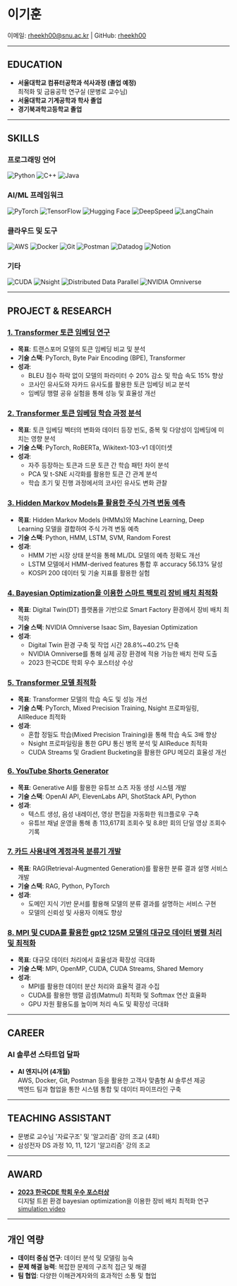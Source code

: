 # 이기훈

이메일: rheekh00@snu.ac.kr | GitHub: [rheekh00](https://github.com/rheekh00)

---

## EDUCATION

- **서울대학교 컴퓨터공학과 석사과정 (졸업 예정)**  
  최적화 및 금융공학 연구실 (문병로 교수님)
- **서울대학교 기계공학과 학사 졸업**
- **경기북과학고등학교 졸업**

---

## SKILLS

### 프로그래밍 언어
![Python](https://img.shields.io/badge/Python-3776AB?style=flat&logo=python&logoColor=white)
![C++](https://img.shields.io/badge/C++-00599C?style=flat&logo=cplusplus&logoColor=white)
![Java](https://img.shields.io/badge/Java-007396?style=flat&logo=java&logoColor=white)

### AI/ML 프레임워크
![PyTorch](https://img.shields.io/badge/PyTorch-EE4C2C?style=flat&logo=pytorch&logoColor=white)
![TensorFlow](https://img.shields.io/badge/TensorFlow-FF6F00?style=flat&logo=tensorflow&logoColor=white)
![Hugging Face](https://img.shields.io/badge/Hugging%20Face-FFBF00?style=flat&logo=huggingface&logoColor=white)
![DeepSpeed](https://img.shields.io/badge/DeepSpeed-0078D4?style=flat)
![LangChain](https://img.shields.io/badge/LangChain-0052CC?style=flat)

### 클라우드 및 도구
![AWS](https://img.shields.io/badge/AWS-232F3E?style=flat&logo=amazonaws&logoColor=white)
![Docker](https://img.shields.io/badge/Docker-2496ED?style=flat&logo=docker&logoColor=white)
![Git](https://img.shields.io/badge/Git-F05032?style=flat&logo=git&logoColor=white)
![Postman](https://img.shields.io/badge/Postman-FF6C37?style=flat&logo=postman&logoColor=white)
![Datadog](https://img.shields.io/badge/Datadog-632CA6?style=flat&logo=datadog&logoColor=white)
![Notion](https://img.shields.io/badge/Notion-000000?style=flat&logo=notion&logoColor=white)

### 기타
![CUDA](https://img.shields.io/badge/CUDA-76B900?style=flat&logo=nvidia&logoColor=white)
![Nsight](https://img.shields.io/badge/Nsight-76B900?style=flat)
![Distributed Data Parallel](https://img.shields.io/badge/Distributed%20Data%20Parallel-0078D4?style=flat)
![NVIDIA Omniverse](https://img.shields.io/badge/NVIDIA%20Omniverse-76B900?style=flat&logo=nvidia&logoColor=white)

---

## PROJECT & RESEARCH

### [1. Transformer 토큰 임베딩 연구](https://github.com/rheekh00/transformer-token-embedding)
- **목표**: 트랜스포머 모델의 토큰 임베딩 비교 및 분석
- **기술 스택**: PyTorch, Byte Pair Encoding (BPE), Transformer
- **성과**:
  - BLEU 점수 하락 없이 모델의 파라미터 수 20% 감소 및 학습 속도 15% 향상
  - 코사인 유사도와 자카드 유사도를 활용한 토큰 임베딩 비교 분석
  - 임베딩 행렬 공유 실험을 통해 성능 및 효율성 개선

### [2. Transformer 토큰 임베딩 학습 과정 분석](https://github.com/rheekh00/transformer-token-embedding-2)
- **목표**: 토큰 임베딩 벡터의 변화와 데이터 등장 빈도, 중복 및 다양성이 임베딩에 미치는 영향 분석
- **기술 스택**: PyTorch, RoBERTa, Wikitext-103-v1 데이터셋
- **성과**:
  - 자주 등장하는 토큰과 드문 토큰 간 학습 패턴 차이 분석
  - PCA 및 t-SNE 시각화를 활용한 토큰 간 관계 분석
  - 학습 초기 및 진행 과정에서의 코사인 유사도 변화 관찰

### [3. Hidden Markov Models를 활용한 주식 가격 변동 예측](https://github.com/rheekh00/hmm-price-prediction)
- **목표**: Hidden Markov Models (HMMs)와 Machine Learning, Deep Learning 모델을 결합하여 주식 가격 변동 예측
- **기술 스택**: Python, HMM, LSTM, SVM, Random Forest
- **성과**:
  - HMM 기반 시장 상태 분석을 통해 ML/DL 모델의 예측 정확도 개선
  - LSTM 모델에서 HMM-derived features 통합 후 accuracy 56.13% 달성
  - KOSPI 200 데이터 및 기술 지표를 활용한 실험

### [4. Bayesian Optimization을 이용한 스마트 팩토리 장비 배치 최적화](https://github.com/rheekh00/bayesian-optimization)
- **목표**: Digital Twin(DT) 플랫폼을 기반으로 Smart Factory 환경에서 장비 배치 최적화
- **기술 스택**: NVIDIA Omniverse Isaac Sim, Bayesian Optimization
- **성과**:
  - Digital Twin 환경 구축 및 작업 시간 28.8%~40.2% 단축
  - NVIDIA Omniverse를 통해 실제 공장 환경에 적용 가능한 배치 전략 도출
  - 2023 한국CDE 학회 우수 포스터상 수상

### [5. Transformer 모델 최적화](https://github.com/rheekh00/transformer-performance-optimization)
- **목표**: Transformer 모델의 학습 속도 및 성능 개선
- **기술 스택**: PyTorch, Mixed Precision Training, Nsight 프로파일링, AllReduce 최적화
- **성과**:
  - 혼합 정밀도 학습(Mixed Precision Training)을 통해 학습 속도 3배 향상
  - Nsight 프로파일링을 통한 GPU 통신 병목 분석 및 AllReduce 최적화
  - CUDA Streams 및 Gradient Bucketing을 활용한 GPU 메모리 효율성 개선

### [6. YouTube Shorts Generator](https://github.com/rheekh00/youtube-shorts-generator)
- **목표**: Generative AI를 활용한 유튜브 쇼츠 자동 생성 시스템 개발
- **기술 스택**: OpenAI API, ElevenLabs API, ShotStack API, Python
- **성과**:
  - 텍스트 생성, 음성 내레이션, 영상 편집을 자동화한 워크플로우 구축
  - 유튜브 채널 운영을 통해 총 113,617회 조회수 및 8.8만 회의 단일 영상 조회수 기록

### [7. 카드 사용내역 계정과목 분류기 개발](https://github.com/rheekh00/rag-expense-explainer)
- **목표**: RAG(Retrieval-Augmented Generation)를 활용한 분류 결과 설명 서비스 개발
- **기술 스택**: RAG, Python, PyTorch
- **성과**:
  - 도메인 지식 기반 문서를 활용해 모델의 분류 결과를 설명하는 서비스 구현
  - 모델의 신뢰성 및 사용자 이해도 향상

### [8. MPI 및 CUDA를 활용한 gpt2 125M 모델의 대규모 데이터 병렬 처리 및 최적화](https://github.com/rheekh00/gpt2-parallel-optimization)
- **목표**: 대규모 데이터 처리에서 효율성과 확장성 극대화
- **기술 스택**: MPI, OpenMP, CUDA, CUDA Streams, Shared Memory
- **성과**:
  - MPI를 활용한 데이터 분산 처리와 효율적 결과 수집
  - CUDA를 활용한 행렬 곱셈(Matmul) 최적화 및 Softmax 연산 효율화
  - GPU 자원 활용도를 높이며 처리 속도 및 확장성 극대화

---

## CAREER

### AI 솔루션 스타트업 달파
- **AI 엔지니어 (4개월)**  
  AWS, Docker, Git, Postman 등을 활용한 고객사 맞춤형 AI 솔루션 제공  
  백엔드 팀과 협업을 통한 시스템 통합 및 데이터 파이프라인 구축

---

## TEACHING ASSISTANT

- 문병로 교수님 '자료구조' 및 '알고리즘' 강의 조교 (4회)
- 삼성전자 DS 과정 10, 11, 12기 '알고리즘' 강의 조교

---

## AWARD

- [**2023 한국CDE 학회 우수 포스터상**](https://github.com/rheekh00/bayes-opt-smart-factory/blob/main/assets/certificate.jpg)  
  디지털 트윈 환경 bayesian optimization을 이용한 장비 배치 최적화 연구
  [simulation video](https://github.com/rheekh00/bayes-opt-smart-factory/blob/main/assets/simulation_video.webm)

---

## 개인 역량

- **데이터 중심 연구**: 데이터 분석 및 모델링 능숙
- **문제 해결 능력**: 복잡한 문제의 구조적 접근 및 해결
- **팀 협업**: 다양한 이해관계자와의 효과적인 소통 및 협업

